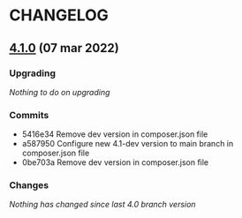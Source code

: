 # CHANGELOG

## [4.1.0](https://github.com/softspring/mime-translatable/releases/tag/4.1.0) (07 mar 2022)

### Upgrading

*Nothing to do on upgrading*

### Commits

- 5416e34 Remove dev version in composer.json file
- a587950 Configure new 4.1-dev version to main branch in composer.json file
- 0be703a Remove dev version in composer.json file

### Changes

*Nothing has changed since last 4.0 branch version*
